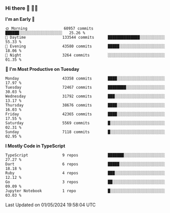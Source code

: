 ### Hi there 👋 🧑‍💻



<!--START_SECTION:waka-->
**I'm an Early 🐤** 

```text
🌞 Morning                60957 commits       ██████░░░░░░░░░░░░░░░░░░░   25.26 % 
🌆 Daytime                133544 commits      ██████████████░░░░░░░░░░░   55.33 % 
🌃 Evening                43580 commits       █████░░░░░░░░░░░░░░░░░░░░   18.06 % 
🌙 Night                  3264 commits        ░░░░░░░░░░░░░░░░░░░░░░░░░   01.35 % 
```
📅 **I'm Most Productive on Tuesday** 

```text
Monday                   43358 commits       ████░░░░░░░░░░░░░░░░░░░░░   17.97 % 
Tuesday                  72467 commits       ████████░░░░░░░░░░░░░░░░░   30.03 % 
Wednesday                31792 commits       ███░░░░░░░░░░░░░░░░░░░░░░   13.17 % 
Thursday                 38676 commits       ████░░░░░░░░░░░░░░░░░░░░░   16.03 % 
Friday                   42365 commits       ████░░░░░░░░░░░░░░░░░░░░░   17.55 % 
Saturday                 5569 commits        █░░░░░░░░░░░░░░░░░░░░░░░░   02.31 % 
Sunday                   7118 commits        █░░░░░░░░░░░░░░░░░░░░░░░░   02.95 % 
```


**I Mostly Code in TypeScript** 

```text
TypeScript               9 repos             ███████░░░░░░░░░░░░░░░░░░   27.27 % 
Dart                     6 repos             █████░░░░░░░░░░░░░░░░░░░░   18.18 % 
Ruby                     4 repos             ███░░░░░░░░░░░░░░░░░░░░░░   12.12 % 
Go                       3 repos             ██░░░░░░░░░░░░░░░░░░░░░░░   09.09 % 
Jupyter Notebook         1 repo              █░░░░░░░░░░░░░░░░░░░░░░░░   03.03 % 
```




 Last Updated on 01/05/2024 19:58:04 UTC
<!--END_SECTION:waka-->


